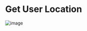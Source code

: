 # Get User Location
![image](https://user-images.githubusercontent.com/85934122/161419457-30aa76e8-683f-48ee-ba46-9c51eb6ade7a.png)
